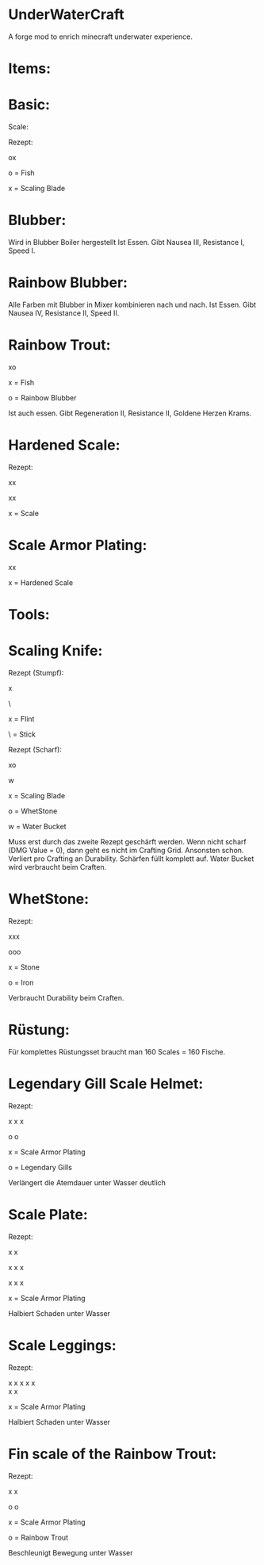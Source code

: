 UnderWaterCraft
===============

A forge mod to enrich minecraft underwater experience.

Items:
======

Basic:
======

Scale:

Rezept:

ox	

o = Fish

x = Scaling Blade

Blubber:
========

Wird in Blubber Boiler hergestellt
Ist Essen. Gibt Nausea III, Resistance I, Speed I.

Rainbow Blubber:
================

Alle Farben mit Blubber in Mixer kombinieren nach und nach.
Ist Essen. Gibt Nausea IV, Resistance II, Speed II.

Rainbow Trout:
==============

xo	

x = Fish

o = Rainbow Blubber

Ist auch essen. Gibt Regeneration II, Resistance II, Goldene Herzen Krams.

Hardened Scale:
===============

Rezept:

xx	

xx

x = Scale

Scale Armor Plating:
====================

xx

x = Hardened Scale

Tools:
======

Scaling Knife:
==============

Rezept (Stumpf):

x
	
\	

x = Flint

\ = Stick

Rezept (Scharf):

xo
	
w	

x = Scaling Blade

o = WhetStone

w = Water Bucket
    
Muss erst durch das zweite Rezept geschärft werden. Wenn nicht scharf (DMG Value = 0), dann geht es nicht im Crafting Grid. Ansonsten schon. Verliert pro Crafting an Durability. Schärfen füllt komplett auf. Water Bucket wird verbraucht beim Craften.

WhetStone:
==========

Rezept:

xxx	

ooo	

x = Stone

o = Iron

Verbraucht Durability beim Craften.

Rüstung:
========

Für komplettes Rüstungsset braucht man 160 Scales = 160 Fische.

Legendary Gill Scale Helmet:
============================

Rezept:

x x x	

o   o	

x = Scale Armor Plating

o = Legendary Gills

Verlängert die Atemdauer unter Wasser deutlich

Scale Plate:
============

Rezept:

x   x

x x x	

x x x

x = Scale Armor Plating

Halbiert Schaden unter Wasser

Scale Leggings:
===============

Rezept:

x x x
x   x	
x   x

x = Scale Armor Plating

Halbiert Schaden unter Wasser

Fin scale of the Rainbow Trout:
===============================

Rezept:

x x	

o o	

x = Scale Armor Plating

o = Rainbow Trout

Beschleunigt Bewegung unter Wasser